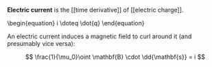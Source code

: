**Electric current** is the [[time derivative]] of [[electric charge]].

\begin{equation}
i \doteq \dot{q}
\end{equation}

An electric current induces a magnetic field to curl around it (and presumably vice versa):

$$
\frac{1}{\mu_0}\oint \mathbf{B} \cdot \dd{\mathbf{s}} = i
$$